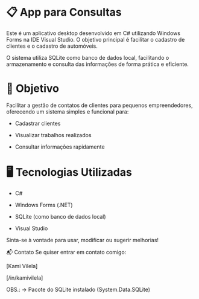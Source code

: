 # 📋 App para Consultas

Este é um aplicativo desktop desenvolvido em C# utilizando Windows Forms na IDE Visual Studio. O objetivo principal é facilitar o cadastro de clientes e o cadastro de automóveis.

O sistema utiliza SQLite como banco de dados local, facilitando o armazenamento e consulta das informações de forma prática e eficiente.

# 🧵 Objetivo 

Facilitar a gestão de contatos de clientes para pequenos empreendedores, oferecendo um sistema simples e funcional para:

- Cadastrar clientes

- Visualizar trabalhos realizados

- Consultar informações rapidamente

# 🖥️ Tecnologias Utilizadas 

- C#

- Windows Forms (.NET)

- SQLite (como banco de dados local)

- Visual Studio

Sinta-se à vontade para usar, modificar ou sugerir melhorias!

📬 Contato Se quiser entrar em contato comigo:

[Kami Vilela]

[/in/kamivilela]

OBS.: -> Pacote do SQLite instalado (System.Data.SQLite)
